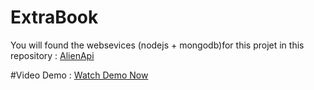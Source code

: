 # ExtraBook

You will found the websevices (nodejs + mongodb)for this projet in this repository : 
<a href="https://github.com/nadimgouia/aliensApi">AlienApi</a>

#Video Demo :
<a href="https://www.youtube.com/watch?v=17zi6Bs8RDg">Watch Demo Now</a>
